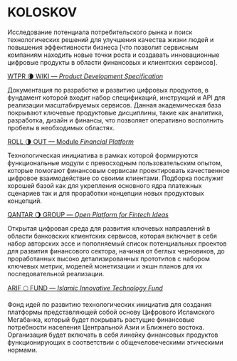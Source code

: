 # KOLOSKOV

Исследование потенциала потребительского рынка и поиск технологических решений для улучшения качества жизни людей и повышения эффективности бизнеса [что позволит сервисным компаниям находить новые точки роста и создавать инновационные цифровые продукты в области финансовых и клиентских сервисов]. 

[WTPR 🌘 WIKI — *Product Development Specification*](KOLOSKOV%204de07cae8772414886cc9ece7b2ef570/WTPR%20%F0%9F%8C%98%20WIKI%20%E2%80%94%20Product%20Development%20Specification%20310de5eabd4d431aa6da603c25a36a42.md)

Документация по разработке и развитию цифровых продуктов, в фундамент которой входит набор спецификаций, инструкций и API для реализации масштабируемых сервисов.  Данная академическая база покрывают ключевые продуктовые дисциплины, такие как аналитика, разработка, дизайн и финансы, что позволяет оперативно восполнить пробелы в необходимых областях.

[ROLL 🌗 OUT — Module *Financial Platform*](KOLOSKOV%204de07cae8772414886cc9ece7b2ef570/ROLL%20%F0%9F%8C%97%20OUT%20%E2%80%94%20Module%20Financial%20Platform%2064593fb84738450d8b85d4f7331bef3a.md)

Технологическая инициатива в рамках которой формируются функциональные модули с превосходным пользовательским опытом, которые помогают финансовым сервисам проектировать качественное цифровое взаимодействие со своими клиентами. Подборка послужит хорошей базой как для укрепления основного ядра платежных сценариев так и для проработки концепции новых продуктовых концепций.

[QANTAR 🌖 GROUP — *Open Platform for Fintech Ideas*](KOLOSKOV%204de07cae8772414886cc9ece7b2ef570/QANTAR%20%F0%9F%8C%96%20GROUP%20%E2%80%94%20Open%20Platform%20for%20Fintech%20Ideas%20b9a4a5ff5811483789e308bd97d07c74.md)

Открытая цифровая среда для развития ключевых направлений в области банковских клиентских сервисов, которая включает в себя набор авторских эссе и пополняемый список потенциальных проектов для развития финансового сектора, начиная от беглых черновиков, до проработанных высоко детализированных прототипов с набором ключевых метрик, моделей монетизации и экшн планов для их последовательной реализации.

[ARIF 🌕 FUND — *Islamic Innovative Technology Fund*](KOLOSKOV%204de07cae8772414886cc9ece7b2ef570/ARIF%20%F0%9F%8C%95%20FUND%20%E2%80%94%20Islamic%20Innovative%20Technology%20Fund%20ca986731d705469ba72dc081f7219ca9.md)

Фонд идей по развитию технологических инициатив для создания платформы представляющей собой основу Цифрового Исламского Мегабанка, который будет покрывать растущие финансовые потребности населения Центральной Азии и Ближнего востока. Организация будет включать в себя линейку финансовых продуктов функционирующих в соответствии с общечеловеческими этическими нормами.